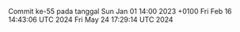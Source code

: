 Commit ke-55 pada tanggal Sun Jan 01 14:00 2023 +0100
Fri Feb 16 14:43:06 UTC 2024
Fri May 24 17:29:14 UTC 2024
